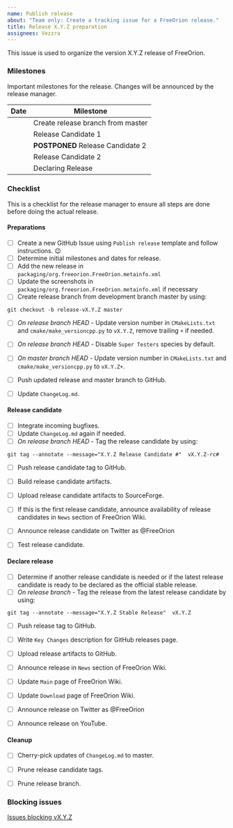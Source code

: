 ```yaml
---
name: Publish release
about: "Team only: Create a tracking issue for a FreeOrion release."
title: Release X.Y.Z preparation
assignees: Vezzra
---
```

<!--
Please replace X, Y and Z with the major, minor and patch release version
number in the title above.

The X.Y.Z convention as placeholder for the actual version number is used
thoughout this document.
-->

This issue is used to organize the version X.Y.Z release of FreeOrion.


### Milestones

Important milestones for the release.  Changes will be announced by the release
manager.

<!--
Add all relevant milestones ordered by date or sequence.  Use the YYYY-mm-dd
format for the date.  When a milestone entry is postponed copy the whole entry
and add it below the original entry.  Use ~~ to strike out the date in the
original entry and add a **POSTPONED** in front of the original milestone.

The time references used are mere suggestions.  'SP' stands for starting point,
the first milestone of the release.  '+1W', '+2W' should be interpreted as
'one week after SP', 'two weeks after SP' and so on.
-->

| Date             | Milestone                         |
|:---------------- | --------------------------------- |
| <!-- SP  -->     | Create release branch from master |
| <!-- +1W -->     | Release Candidate 1               |
| ~~<!-- +2W -->~~ | **POSTPONED** Release Candidate 2 |
| <!-- +3W -->     | Release Candidate 2               |
| <!-- +3W -->     | Declaring Release                 |


### Checklist

This is a checklist for the release manager to ensure all steps are done before
doing the actual release.


#### Preparations

* [ ] Create a new GitHub Issue using `Publish release` template and follow
      instructions. :wink:
* [ ] Determine initial milestones and dates for release.
* [ ] Add the new release in `packaging/org.freeorion.FreeOrion.metainfo.xml`
* [ ] Update the screenshots in `packaging/org.freeorion.FreeOrion.metainfo.xml` if necessary
* [ ] Create release branch from development branch master by using:
```
git checkout -b release-vX.Y.Z master
```
* [ ] *On release branch HEAD* - Update version number in `CMakeLists.txt` and
      `cmake/make_versioncpp.py` to `vX.Y.Z`, remove trailing `+` if needed.
* [ ] *On release branch HEAD* - Disable `Super Testers` species by default.
* [ ] *On master branch HEAD* - Update version number in `CMakeLists.txt` and
      `cmake/make_versioncpp.py` to `vX.Y.Z+`.
* [ ] Push updated release and master branch to GitHub.
* [ ] Update `ChangeLog.md`.


#### Release candidate #

<!-- Copy this section if you plan to release multiple release candidates -->

* [ ] Integrate incoming bugfixes.
* [ ] Update `ChangeLog.md` again if needed.
* [ ] *On release branch HEAD* - Tag the release candidate by using:
```
git tag --annotate --message="X.Y.Z Release Candidate #"  vX.Y.Z-rc#
```
* [ ] Push release candidate tag to GitHub.
* [ ] Build release candidate artifacts.
* [ ] Upload release candidate artifacts to SourceForge.
* [ ] If this is the first release candidate, announce availability of
      release candidates in `News` section of FreeOrion Wiki.
* [ ] Announce release candidate on Twitter as @FreeOrion
* [ ] Test release candidate.


#### Declare release

* [ ] Determine if another release candidate is needed or if the latest release
      candidate is ready to be declared as the official stable release.
* [ ] *On release branch* - Tag the release from the latest release candidate
       by using:
```
git tag --annotate --message="X.Y.Z Stable Release"  vX.Y.Z
```
* [ ] Push release tag to GitHub.
* [ ] Write `Key Changes` description for GitHub releases page.
* [ ] Upload release artifacts to GitHub.
* [ ] Announce release in `News` section of FreeOrion Wiki.
* [ ] Update `Main` page of FreeOrion Wiki.
* [ ] Update `Download` page of FreeOrion Wiki.
* [ ] Announce release on Twitter as @FreeOrion
* [ ] Announce release on YouTube.


#### Cleanup

* [ ] Cherry-pick updates of `ChangeLog.md` to master.
* [ ] Prune release candidate tags.
* [ ] Prune release branch.


### Blocking issues

<!--
Provide link to filtered list of issues which are blocking the release
-->
[Issues blocking vX.Y.Z](https://github.com/freeorion/freeorion/issues?q=is%3Aopen+is%3Aissue+milestone%3A%22vX.Y.Z%22)
